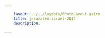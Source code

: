```yaml
---

    layout: ../../layouts/PhotoLayout.astro
    title: jeruzalem-israel-2014
    description:

---
```

